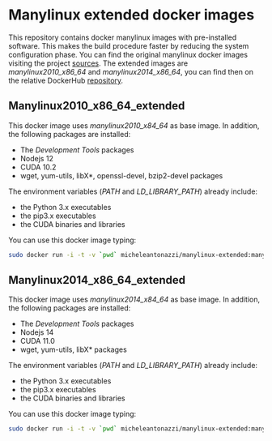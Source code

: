 # Manylinux extended docker images
This repository contains docker manylinux images with pre-installed software. This makes the build procedure faster by reducing the system configuration phase.
You can find the original manylinux docker images visiting the project [sources](https://github.com/pypa/manylinux).
The extended images are *manylinux2010_x86_64* and *manylinux2014_x86_64*, you can find then on the relative DockerHub [repository](https://hub.docker.com/r/micheleantonazzi/manylinux-extended).

## Manylinux2010_x86_64_extended
This docker image uses *manylinux2010_x84_64* as base image. In addition, the following packages are installed:
* The *Development Tools* packages
* Nodejs 12
* CUDA 10.2
* wget, yum-utils, libX*, openssl-devel, bzip2-devel packages

The environment variables (*PATH* and *LD_LIBRARY_PATH*) already include:
* the Python 3.x executables
* the pip3.x executables
* the CUDA binaries and libraries

You can use this docker image typing:
```bash
sudo docker run -i -t -v `pwd` micheleantonazzi/manylinux-extended:manylinux2010_x86_64_extended_0.5.1 /bin/bash
```  

## Manylinux2014_x86_64_extended
This docker image uses *manylinux2014_x84_64* as base image. In addition, the following packages are installed:
* The *Development Tools* packages
* Nodejs 14
* CUDA 11.0
* wget, yum-utils, libX* packages

The environment variables (*PATH* and *LD_LIBRARY_PATH*) already include:
* the Python 3.x executables
* the pip3.x executables
* the CUDA binaries and libraries

You can use this docker image typing:
```bash
sudo docker run -i -t -v `pwd` micheleantonazzi/manylinux-extended:manylinux2014_x86_64_extended_0.5.1 /bin/bash
```  